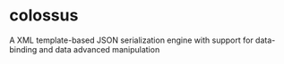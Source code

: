 # colossus
A XML template-based JSON serialization engine with support for data-binding and data advanced manipulation
